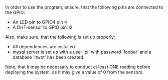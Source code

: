 In order to use the program, ensure, that the following pins are connected to the GPIO:

- An LED pin to GPIO4 pin 4
- A DHT-sensor to GPIO pin 12

Also, make sure, that the following is set up properly:
- All dependencies are installed.
- mysql server is set up with a user 'pi' with password 'foobar' and a database 'itwot' has been created.

Note, that it may be necessary to conduct at least ONE reading before deploying the system, as it may give a value of 0 from the sensors.